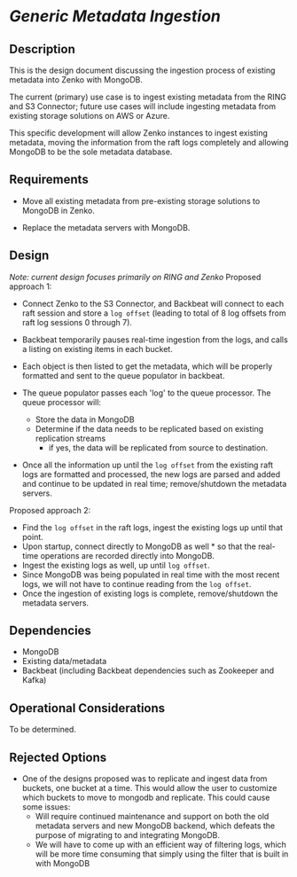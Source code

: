 # *Generic Metadata Ingestion*

## Description

This is the design document discussing the ingestion process of existing metadata into Zenko with MongoDB.

The current (primary) use case is to ingest existing metadata from the RING and
S3 Connector; future use cases will include ingesting metadata from existing storage solutions
on AWS or Azure.

This specific development will allow Zenko instances to ingest existing metadata,
moving the information from the raft logs completely and allowing MongoDB to be
the sole metadata database.

## Requirements

* Move all existing metadata from pre-existing storage solutions to MongoDB in Zenko.

* Replace the metadata servers with MongoDB.

## Design

*Note: current design focuses primarily on RING and Zenko*
Proposed approach 1:

* Connect Zenko to the S3 Connector, and Backbeat will connect to each raft session
  and store a `log offset` (leading to total of 8 log offsets from raft log sessions
  0 through 7).
* Backbeat temporarily pauses real-time ingestion from the logs, and calls a listing
  on existing items in each bucket.
* Each object is then listed to get the metadata, which will be properly formatted
  and sent to the queue populator in backbeat.
* The queue populator passes each 'log' to the queue processor. The queue processor
  will:
  * Store the data in MongoDB
  * Determine if the data needs to be replicated based on existing replication streams
    * if yes, the data will be replicated from source to destination.

* Once all the information up until the `log offset` from the existing raft logs
  are formatted and processed, the new logs are parsed and added and continue to
  be updated in real time; remove/shutdown the metadata servers.

Proposed approach 2:

* Find the `log offset` in the raft logs, ingest the existing logs up until that
  point.
* Upon startup, connect directly to MongoDB as well * so that the real-time operations
  are recorded directly into MongoDB.
* Ingest the existing logs as well, up until `log offset`.
* Since MongoDB was being populated in real time with the most recent logs, we will
  not have to continue reading from the `log offset`.
* Once the ingestion of existing logs is complete, remove/shutdown the metadata servers.

## Dependencies

* MongoDB
* Existing data/metadata
* Backbeat (including Backbeat dependencies such as Zookeeper and Kafka)

## Operational Considerations

To be determined.

## Rejected Options

* One of the designs proposed was to replicate and ingest data from buckets, one
  bucket at a time. This would allow the user to customize which buckets to move
  to mongodb and replicate. This could cause some issues:
  * Will require continued maintenance and support on both the old metadata servers
    and new MongoDB backend, which defeats the purpose of migrating to and integrating
    MongoDB.
  * We will have to come up with an efficient way of filtering logs, which will be
    more time consuming that simply using the filter that is built in with MongoDB
